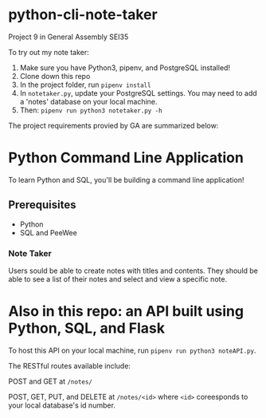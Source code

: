 # python-cli-note-taker

Project 9 in General Assembly SEI35

To try out my note taker:

1. Make sure you have Python3, pipenv, and PostgreSQL installed!
1. Clone down this repo
1. In the project folder, run `pipenv install`
1. In `notetaker.py`, update your PostgreSQL settings. You may need to add a 'notes' database on your local machine.
1. Then: `pipenv run python3 notetaker.py -h`

The project requirements provied by GA are summarized below:

# Python Command Line Application

To learn Python and SQL, you'll be building a command line application!

## Prerequisites

- Python
- SQL and PeeWee

### Note Taker

Users sould be able to create notes with titles and contents. They should be able to see a list of their notes and select and view a specific note.

# Also in this repo: an API built using Python, SQL, and Flask

To host this API on your local machine, run `pipenv run python3 noteAPI.py`.

The RESTful routes available include:

POST and GET at `/notes/`

POST, GET, PUT, and DELETE at `/notes/<id>` where `<id>` coreesponds to your local database's id number.
